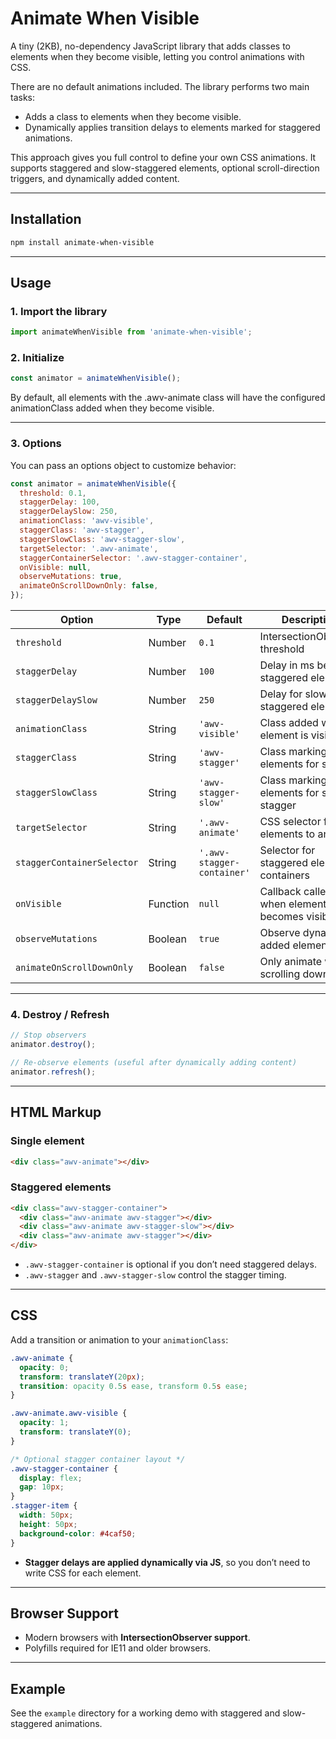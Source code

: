 # Animate When Visible

A tiny (2KB), no-dependency JavaScript library that adds classes to elements when they become visible, letting you control animations with CSS.

There are no default animations included. The library performs two main tasks:

- Adds a class to elements when they become visible.
- Dynamically applies transition delays to elements marked for staggered animations.

This approach gives you full control to define your own CSS animations. It supports staggered and slow-staggered elements, optional scroll-direction triggers, and dynamically added content.

---

## Installation

```bash
npm install animate-when-visible
```

---

## Usage

### 1. Import the library

```javascript
import animateWhenVisible from 'animate-when-visible';
```

### 2. Initialize

```javascript
const animator = animateWhenVisible();
```

By default, all elements with the .awv-animate class will have the configured animationClass added when they become visible.

---

### 3. Options

You can pass an options object to customize behavior:

```javascript
const animator = animateWhenVisible({
  threshold: 0.1,
  staggerDelay: 100,
  staggerDelaySlow: 250,
  animationClass: 'awv-visible',
  staggerClass: 'awv-stagger',
  staggerSlowClass: 'awv-stagger-slow',
  targetSelector: '.awv-animate',
  staggerContainerSelector: '.awv-stagger-container',
  onVisible: null,
  observeMutations: true,
  animateOnScrollDownOnly: false,
});
```

| Option                     | Type     | Default                    | Description                                  |
| -------------------------- | -------- | -------------------------- | -------------------------------------------- |
| `threshold`                | Number   | `0.1`                      | IntersectionObserver threshold               |
| `staggerDelay`             | Number   | `100`                      | Delay in ms between staggered elements       |
| `staggerDelaySlow`         | Number   | `250`                      | Delay for slow-staggered elements            |
| `animationClass`           | String   | `'awv-visible'`            | Class added when element is visible          |
| `staggerClass`             | String   | `'awv-stagger'`            | Class marking elements for stagger           |
| `staggerSlowClass`         | String   | `'awv-stagger-slow'`       | Class marking elements for slow stagger      |
| `targetSelector`           | String   | `'.awv-animate'`           | CSS selector for elements to animate         |
| `staggerContainerSelector` | String   | `'.awv-stagger-container'` | Selector for staggered element containers    |
| `onVisible`                | Function | `null`                     | Callback called when element becomes visible |
| `observeMutations`         | Boolean  | `true`                     | Observe dynamically added elements           |
| `animateOnScrollDownOnly`  | Boolean  | `false`                    | Only animate when scrolling down             |

---

### 4. Destroy / Refresh

```javascript
// Stop observers
animator.destroy();

// Re-observe elements (useful after dynamically adding content)
animator.refresh();
```

---

## HTML Markup

### Single element

```html
<div class="awv-animate"></div>
```

### Staggered elements

```html
<div class="awv-stagger-container">
  <div class="awv-animate awv-stagger"></div>
  <div class="awv-animate awv-stagger-slow"></div>
  <div class="awv-animate awv-stagger"></div>
</div>
```

- `.awv-stagger-container` is optional if you don’t need staggered delays.
- `.awv-stagger` and `.awv-stagger-slow` control the stagger timing.

---

## CSS

Add a transition or animation to your `animationClass`:

```css
.awv-animate {
  opacity: 0;
  transform: translateY(20px);
  transition: opacity 0.5s ease, transform 0.5s ease;
}

.awv-animate.awv-visible {
  opacity: 1;
  transform: translateY(0);
}

/* Optional stagger container layout */
.awv-stagger-container {
  display: flex;
  gap: 10px;
}
.stagger-item {
  width: 50px;
  height: 50px;
  background-color: #4caf50;
}
```

- **Stagger delays are applied dynamically via JS**, so you don’t need to write CSS for each element.

---

## Browser Support

- Modern browsers with **IntersectionObserver support**.
- Polyfills required for IE11 and older browsers.

---

## Example

See the `example` directory for a working demo with staggered and slow-staggered animations.
